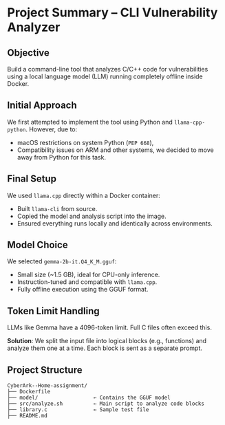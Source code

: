 # Project Summary – CLI Vulnerability Analyzer

## Objective
Build a command-line tool that analyzes C/C++ code for vulnerabilities using a local language model (LLM) running completely offline inside Docker.

## Initial Approach
We first attempted to implement the tool using Python and `llama-cpp-python`. However, due to:
- macOS restrictions on system Python (`PEP 668`),
- Compatibility issues on ARM and other systems,
we decided to move away from Python for this task.

## Final Setup
We used `llama.cpp` directly within a Docker container:
- Built `llama-cli` from source.
- Copied the model and analysis script into the image.
- Ensured everything runs locally and identically across environments.

## Model Choice
We selected `gemma-2b-it.Q4_K_M.gguf`:
- Small size (~1.5 GB), ideal for CPU-only inference.
- Instruction-tuned and compatible with `llama.cpp`.
- Fully offline execution using the GGUF format.

## Token Limit Handling
LLMs like Gemma have a 4096-token limit. Full C files often exceed this.

**Solution**: We split the input file into logical blocks (e.g., functions) and analyze them one at a time. Each block is sent as a separate prompt.

## Project Structure
```
CyberArk--Home-assignment/
├── Dockerfile
├── model/                  ← Contains the GGUF model
├── src/analyze.sh          ← Main script to analyze code blocks
├── library.c               ← Sample test file
├── README.md
```